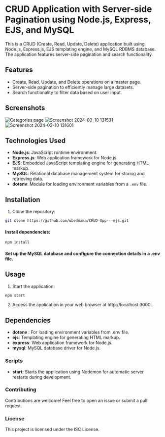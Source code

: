# CRUD Application with Server-side Pagination using Node.js, Express, EJS, and MySQL

This is a CRUD (Create, Read, Update, Delete) application built using Node.js, Express.js, EJS templating engine, and MySQL RDBMS database. The application features server-side pagination and search functionality.

## Features

- Create, Read, Update, and Delete operations on a master page.
- Server-side pagination to efficiently manage large datasets.
- Search functionality to filter data based on user input.

## Screenshots

![Categories page](https://github.com/ubednama/CRUD-App---ejs/assets/61332446/97293d86-5ce6-4700-af7c-3232fb0a45e6)
![Screenshot 2024-03-10 131531](https://github.com/ubednama/CRUD-App---ejs/assets/61332446/788d6ce1-92e7-4b01-921f-0cef72d685fb)
![Screenshot 2024-03-10 131601](https://github.com/ubednama/CRUD-App---ejs/assets/61332446/b8c0895b-a373-47f1-b652-c3e85699c839)

## Technologies Used

- **Node.js**: JavaScript runtime environment.
- **Express.js**: Web application framework for Node.js.
- **EJS**: Embedded JavaScript templating engine for generating HTML markup.
- **MySQL**: Relational database management system for storing and retrieving data.
- **dotenv**: Module for loading environment variables from a `.env` file.

## Installation

1. Clone the repository:

```bash
git clone https://github.com/ubednama/CRUD-App---ejs.git
```

#### Install dependencies:
```bash 
npm install
```

#### Set up the MySQL database and configure the connection details in a .env file.
## Usage
1. Start the application:
```bash
npm start
```

2. Access the application in your web browser at http://localhost:3000.

## Dependencies
- **dotenv** : For loading environment variables from .env file.
- **ejs**: Templating engine for generating HTML markup.
- **express**: Web application framework for Node.js.
- **mysql**: MySQL database driver for Node.js.

### Scripts
- **start**: Starts the application using Nodemon for automatic server restarts during development.

### Contributing
Contributions are welcome! Feel free to open an issue or submit a pull request.

### License
This project is licensed under the ISC License.
